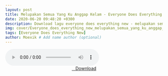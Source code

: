 ```yaml
---
layout: post
title: Melupakan Semua Yang Ku Anggap Kelam - Everyone Does Everything New
date: 2020-06-20 09:48:20 +0300
description: Download lagu everyone does everything new - melupakan semua yang ku anggap kelam.mp3 # Add post description (optional)
img: cover/Everyone_does_everything_new_melupakan_semua_yang_ku_anggap_kelam.webp # Add image post (optional)
tags: [Everyone Does Everything New]
author: Moexik # Add name author (optional)
---
```


<audio class='js-player' style="--plyr-color-main: #212121;" controls>
<source src="https://drive.google.com/uc?authuser=0&id=1PayDJ6pmVAiSkxDLfE55PQdr3tdFXRjg&export=download" type="audio/mp3">
</audio><br />

<center>
<a href="/dl/melupakansemuayangkuanggapkelam-everyonedoeseverythingnew/" ><i class="fa fa-caret-down" aria-hidden="true"></i>&nbsp; &nbsp;Download</a>
</center><br />
